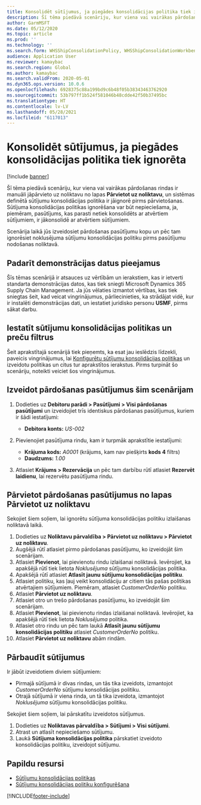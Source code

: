 ```yaml
---
title: Konsolidēt sūtījumus, ja piegādes konsolidācijas politika tiek ignorēta
description: Šī tēma piedāvā scenāriju, kur viena vai vairākas pārdošanas rindas ir manuāli jāpārvieto uz noliktavu no lapas Pārvietot uz noliktavu, un sistēmas definētā sūtījumu konsolidācijas politika ir jāignorē pirms pārvietošanas.
author: GarmMSFT
ms.date: 05/12/2020
ms.topic: article
ms.prod: ''
ms.technology: ''
ms.search.form: WHSShipConsolidationPolicy, WHSShipConsolidationWorkbench, WHSFilterGroupTable, WHSShipConsolidationSetShipment, WHSShipmentConsolidation, WHSFilterGenerallyAvail, WHSReleaseToWarehouse
audience: Application User
ms.reviewer: kamaybac
ms.search.region: Global
ms.author: kamaybac
ms.search.validFrom: 2020-05-01
ms.dyn365.ops.version: 10.0.6
ms.openlocfilehash: 6928375c88a199bd9c6b48f05b38343463762920
ms.sourcegitcommit: 53b797ff1b524f581046b48cdde42f50b37495bc
ms.translationtype: HT
ms.contentlocale: lv-LV
ms.lasthandoff: 05/28/2021
ms.locfileid: "6117013"
---
```

# <a name="consolidate-shipments-when-the-shipment-consolidation-policy-is-overridden"></a>Konsolidēt sūtījumus, ja piegādes konsolidācijas politika tiek ignorēta

[!include [banner](../includes/banner.md)]

Šī tēma piedāvā scenāriju, kur viena vai vairākas pārdošanas rindas ir manuāli jāpārvieto uz noliktavu no lapas **Pārvietot uz noliktavu**, un sistēmas definētā sūtījumu konsolidācijas politika ir jāignorē pirms pārvietošanas. Sūtījuma konsolidācijas politikas ignorēšana var būt nepieciešama, ja, piemēram, pasūtījums, kas parasti netiek konsolidēts ar atvērtiem sūtījumiem, ir jākonsolidē ar atvērtiem sūtījumiem.

Scenārija laikā jūs izveidosiet pārdošanas pasūtījumu kopu un pēc tam ignorēsiet noklusējuma sūtījumu konsolidācijas politiku pirms pasūtījumu nodošanas noliktavā.

## <a name="make-demo-data-available"></a>Padarīt demonstrācijas datus pieejamus

Šīs tēmas scenārijā ir atsauces uz vērtībām un ierakstiem, kas ir ietverti standarta demonstrācijas datos, kas tiek sniegti Microsoft Dynamics 365 Supply Chain Management. Ja jūs vēlaties izmantot vērtības, kas tiek sniegtas šeit, kad veicat vingrinājumus, pārliecinieties, ka strādājat vidē, kur ir instalēti demonstrācijas dati, un iestatiet juridisko personu **USMF**, pirms sākat darbu.

## <a name="set-up-shipment-consolidation-policies-and-product-filters"></a>Iestatīt sūtījumu konsolidācijas politikas un preču filtrus

Šeit aprakstītajā scenārijā tiek pieņemts, ka esat jau ieslēdzis līdzekli, paveicis vingrinājumus, lai [Konfigurētu sūtījumu konsolidācijas politikas](configure-shipment-consolidation-policies.md) un izveidotu politikas un citus tur aprakstītos ierakstus. Pirms turpināt šo scenāriju, noteikti veiciet šos vingrinājumus.

## <a name="create-the-sales-orders-for-this-scenario"></a>Izveidot pārdošanas pasūtījumus šim scenārijam

1. Dodieties uz **Debitoru parādi \> Pasūtījumi \> Visi pārdošanas pasūtījumi** un izveidojiet trīs identiskus pārdošanas pasūtījumus, kuriem ir šādi iestatījumi:

    - **Debitora konts:** *US-002*

1. Pievienojiet pasūtījuma rindu, kam ir turpmāk aprakstītie iestatījumi:

    - **Krājuma kods:** *A0001* (krājums, kam nav piešķirts **kods 4** filtrs)
    - **Daudzums:** *1.00*

1. Atlasiet **Krājums \> Rezervācija** un pēc tam darbību rūtī atlasiet **Rezervēt laidienu**, lai rezervētu pasūtījuma rindu.

## <a name="release-the-sales-orders-from-the-release-to-warehouse-page"></a>Pārvietot pārdošanas pasūtījumus no lapas Pārvietot uz noliktavu

Sekojiet šiem soļiem, lai ignorētu sūtījuma konsolidācijas politiku izlaišanas noliktavā laikā.

1. Dodieties uz **Noliktavu pārvaldība \> Pārvietot uz noliktavu \> Pārvietot uz noliktavu**.
1. Augšējā rūtī atlasiet pirmo pārdošanas pasūtījumu, ko izveidojāt šim scenārijam.
1. Atlasiet **Pievienot**, lai pievienotu rindu izlaišanai noliktavā. Ievērojiet, ka apakšējā rūtī tiek lietota *Noklusējuma* sūtījumu konsolidācijas politika.
1. Apakšējā rūtī atlasiet **Atlasīt jaunu sūtījumu konsolidācijas politiku**.
1. Atlasiet politiku, kas ļauj veikt konsolidāciju ar citiem tās pašas politikas atvērtajiem sūtījumiem. Piemēram, atlasiet *CustomerOrderNo* politiku.
1. Atlasiet **Pārvietot uz noliktavu**.
1. Atlasiet otro un trešo pārdošanas pasūtījumu, ko izveidojāt šim scenārijam.
1. Atlasiet **Pievienot**, lai pievienotu rindas izlaišanai noliktavā. Ievērojiet, ka apakšējā rūtī tiek lietota *Noklusējuma* politika.
1. Atlasiet otro rindu un pēc tam laukā **Atlasīt jaunu sūtījumu konsolidācijas politiku** atlasiet *CustomerOrderNo* politiku.
1. Atlasiet **Pārvietot uz noliktavu** abām rindām.

## <a name="verify-the-shipments"></a>Pārbaudīt sūtījumus

Ir jābūt izveidotiem diviem sūtījumiem:

- Pirmajā sūtījumā ir divas rindas, un tās tika izveidots, izmantojot *CustomerOrderNo* sūtījumu konsolidācijas politiku.
- Otrajā sūtījumā ir viena rinda, un tā tika izveidota, izmantojot *Noklusējuma* sūtījumu konsolidācijas politiku.

Sekojiet šiem soļiem, lai pārskatītu izveidotos sūtījumus.

1. Dodieties uz **Noliktavas pārvaldība \> Sūtījumi \> Visi sūtījumi**.
1. Atrast un atlasīt nepieciešamo sūtījumu.
1. Laukā **Sūtījuma konsolidācijas politika** pārskatiet izveidoto konsolidācijas politiku, izveidojot sūtījumu.

## <a name="additional-resources"></a>Papildu resursi

- [Sūtījumu konsolidācijas politikas](about-shipment-consolidation-policies.md)
- [Sūtījumu konsolidācijas politiku konfigurēšana](configure-shipment-consolidation-policies.md)


[!INCLUDE[footer-include](../../includes/footer-banner.md)]